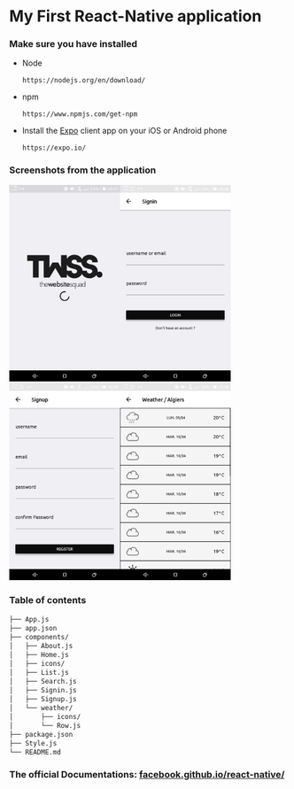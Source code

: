 # My First React-Native application


### Make sure you have installed
* Node
    ```text
    https://nodejs.org/en/download/
    ```
* npm
    ```text
    https://www.npmjs.com/get-npm
    ```
* Install the [Expo](https://expo.io/) client app on your iOS or Android phone
    ```text
    https://expo.io/
    ```

### Screenshots from the application
<img src="https://github.com/saidziani/Skyfall/blob/master/screenshots/landing.png" width="200"/><img src="https://github.com/saidziani/Skyfall/blob/master/screenshots/signin.png" width="200"/><img src="https://github.com/saidziani/Skyfall/blob/master/screenshots/signup.png" width="200"/><img src="https://github.com/saidziani/Skyfall/blob/master/screenshots/weather.png" width="200"/> 


### Table of contents
```
├── App.js
├── app.json
├── components/
│   ├── About.js
│   ├── Home.js
│   ├── icons/
│   ├── List.js
│   ├── Search.js
│   ├── Signin.js
│   ├── Signup.js
│   └── weather/
│       ├── icons/
│       └── Row.js
├── package.json
├── Style.js
└── README.md
```


### The official Documentations: [facebook.github.io/react-native/](https://facebook.github.io/react-native/)
